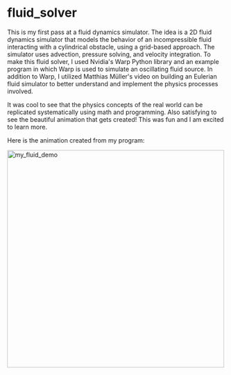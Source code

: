 # fluid_solver

This is my first pass at a fluid dynamics simulator. The idea is a 2D fluid dynamics simulator that models the behavior of an incompressible fluid interacting with a cylindrical obstacle, using a grid-based approach. The simulator uses advection, pressure solving, and velocity integration. To make this fluid solver, I used Nvidia's Warp Python library and an example program in which Warp is used to simulate an oscillating fluid source. In addition to Warp, I utilized Matthias Müller's video on building an Eulerian fluid simulator to better understand and implement the physics processes involved.

It was cool to see that the physics concepts of the real world can be replicated systematically using math and programming. Also satisfying to see the beautiful animation that gets created! This was fun and I am excited to learn more.

Here is the animation created from my program:

<img src="https://github.com/user-attachments/assets/d08866e6-a8b3-46e4-b161-93e2a743f336" alt="my_fluid_demo" width="500" />
